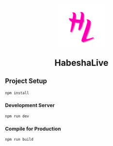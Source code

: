 <h1 align="center"><img src="src/assets/habeshaLiveicon.svg"></h1>

<h1 align="center" style="margin-block: 30px">HabeshaLive</h1>

## Project Setup

```sh
npm install
```

### Development Server

```sh
npm run dev
```

### Compile for Production

```sh
npm run build
```

